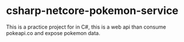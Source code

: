 # csharp-netcore-pokemon-service
This is a practice project for in C#, this is a web api than consume pokeapi.co and expose pokemon data.
